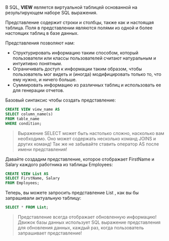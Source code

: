 В SQL, **VIEW** является виртуальной таблицей основанной на результирующем наборе SQL выражения.

Представление содержит строки и столбцы, также как и настоящая таблица. Поля в представлении являются полями из одной и более настоящих таблиц в базе данных.

Представления позволяют нам:
- Структурировать информацию таким способом, который пользователи или классы пользователей считают натуральным и интуитивно понятным.
- Ограничивать доступ к информации таким образом, чтобы пользователь мог видеть и (иногда) модифицировать только то, что ему нужно, и ничего больше.
- Суммировать информацию из различных таблиц и использовать ее для генерации отчетов.

Базовый синтаксис чтобы создать представление:  
```sql  
CREATE VIEW view_name AS  
SELECT column_name(s)  
FROM table_name  
WHERE condition;  
```  

>Выражение SELECT может быть настолько сложно, насколько вам необходимо. Оно может содержать несколько команд JOINS и других команд! Так же не забывайте ставить оператор AS после имени представления!



Давайте создадим представление, которое отображает FirstName и Salary каждого работника из таблицы Employees:  
```sql  
CREATE VIEW List AS  
SELECT FirstName, Salary  
FROM Employees;  
```  

Теперь, вы можете запросить представление List , как вы бы запрашивали актуальную таблицу:  
```sql  
SELECT * FROM List;  
```  

>Представление всегда отображает обновленную информацию! Движок базы данных использует SQL выражение представления для обновления данных, каждый раз, когда пользователь запрашивает представление!
